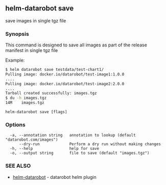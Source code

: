 ## helm-datarobot save

save images in single tgz file

### Synopsis



This command is designed to save all images as part of the release manifest in single tgz file

Example:
```sh
$ helm datarobot save testdata/test-chart1/
Pulling image: docker.io/datarobot/test-image1:1.0.0
....
Pulling image: docker.io/datarobot/test-image2:2.0.0
....
Tarball created successfully: images.tgz
$ du -h images.tgz
14M    images.tgz

```

```
helm-datarobot save [flags]
```

### Options

```
  -a, --annotation string   annotation to lookup (default "datarobot.com/images")
      --dry-run             Perform a dry run without making changes
  -h, --help                help for save
  -o, --output string       file to save (default "images.tgz")
```

### SEE ALSO

* [helm-datarobot](helm-datarobot.md)	 - datarobot helm plugin

